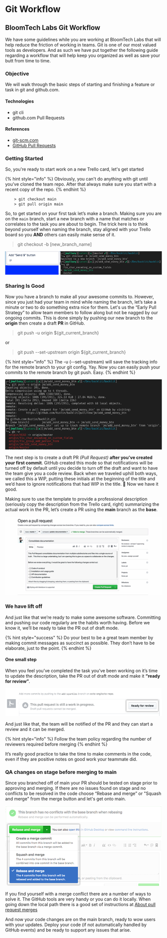 # Git Workflow

## BloomTech  Labs Git Workflow

We have some guidelines while you are working at BloomTech Labs that will help reduce the friction of working in teams. Git is one of our most valued tools as developers. And as such we have put together the following guide regarding a workflow that will help keep you organized as well as save your butt from time to time.

### Objective

We will walk through the basic steps of starting and finishing a feature or task in git and github.com.

#### Technologies

* git cli
* github.com Pull Requests

#### References

* [git-scm.com](https://git-scm.com)
* [GitHub Pull Requests](https://help.github.com/en/github/collaborating-with-issues-and-pull-requests/about-pull-requests)

### Getting Started

So, you're ready to start work on a new Trello card, let's get started

{% hint style="info" %}
Obviously, you can't do anything with git until you’ve cloned the team repo. After that always make sure you start with a recent copy of the repo.
{% endhint %}

```
    > git checkout main
    > git pull origin main
```

So, to get started on your first task let’s make a branch. Making sure you are on the `main` branch, start a new branch with a name that matches or correlates to the task you are about to begin. The trick here is to think beyond yourself when naming the branch, stay aligned with your Trello board so you **AND** others can easily make sense of it.

> git checkout -b \[new\_branch\_name]

![](../.gitbook/assets/git-checkout-1.png)

### Sharing Is Good

Now you have a branch to make all your awesome commits to. However, since you just had your team in mind while naming the branch, let’s take a minute or two to do something extra nice for them. Let's us the “Early Pull Strategy” to allow team members to follow along but not be nagged by our ongoing commits. This is done simply by pushing our new branch to the **origin** then create a draft **PR** in GitHub.

> git push -u origin ${git\_current\_branch}

or

> git push --set-upstream origin ${git\_current\_branch}

{% hint style="info" %}
The -u (--set-upstream) will save the tracking info for the remote branch to your git config. Yay. Now you can easily push your commits to the remote branch by git push. Easy.
{% endhint %}

![](../.gitbook/assets/git-push-1.png)

The next step is to create a draft PR _(Pull Request)_ **after you’ve created your first commit**. GitHub created this mode so that notifications will be turned off by default until you decide to turn off the draft and want to have the team give you a code review. Back when we traveled uphill both ways, we called this a WIP, putting these initials at the beginning of the title and we’d have to ignore notifications that had WIP in the title. 🤮 Now we have it good.

Making sure to use the template to provide a professional description (seriously copy the description from the Trello card, right) summarizing the actual work in the PR, let’s create a PR using the **main** branch as the **base**.

![](../.gitbook/assets/github-draft-pr.gif)

### We have lift off

And just like that we’re ready to make some awesome software. Committing and pushing our code regularly are the habits worth having. Before we know it, we’ll be ready to take the PR out of draft mode.

{% hint style="success" %}
Do your best to be a great team member by making commit messages as succinct as possible. They don’t have to be elaborate, just to the point.
{% endhint %}

#### One small step

When you feel you’ve completed the task you’ve been working on it’s time to update the description, take the PR out of draft mode and make it **“ready for review”**.

![](../.gitbook/assets/github-ready-pr.png)

And just like that, the team will be notified of the PR and they can start a review and it can be merged.

{% hint style="info" %}
Follow the team policy regarding the number of reviewers required before merging
{% endhint %}

It’s really good practice to take the time to make comments in the code, even if they are positive notes on good work your teammate did.

### QA changes on stage before merging to main

Since you branched off of main your PR should be tested on stage prior to approving and merging. If there are no issues found on stage and no conflicts to be resolved in the code choose “Rebase and merge” or "Squash and merge" from the merge button and let's get onto main.

![](../.gitbook/assets/github-merge.png)

If you find yourself with a merge conflict there are a number of ways to solve it. The GitHub tools are very handy or you can do it locally. When going down the local path there is a good set of instructions at [About pull request merges](https://help.github.com/en/github/collaborating-with-issues-and-pull-requests/about-pull-request-merges)

And now your code changes are on the main branch, ready to wow users with your updates. Deploy your code (if not automatically handled by GitHub events) and be ready to support any issues that arise.
